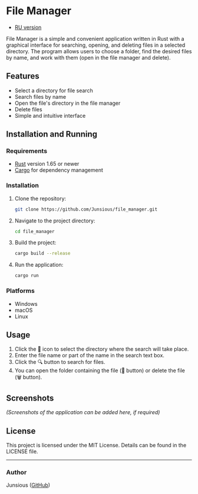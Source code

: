 # File Manager
- [RU version](https://github.com/Junsious/file_manager/blob/main/README_ru.md)

File Manager is a simple and convenient application written in Rust with a graphical interface for searching, opening, and deleting files in a selected directory. The program allows users to choose a folder, find the desired files by name, and work with them (open in the file manager and delete).

## Features

- Select a directory for file search
- Search files by name
- Open the file's directory in the file manager
- Delete files
- Simple and intuitive interface

## Installation and Running

### Requirements

- [Rust](https://www.rust-lang.org/learn/get-started) version 1.65 or newer
- [Cargo](https://doc.rust-lang.org/cargo/getting-started/installation.html) for dependency management

### Installation

1. Clone the repository:

    ```bash
    git clone https://github.com/Junsious/file_manager.git
    ```

2. Navigate to the project directory:

    ```bash
    cd file_manager
    ```

3. Build the project:

    ```bash
    cargo build --release
    ```

4. Run the application:

    ```bash
    cargo run
    ```

### Platforms

- Windows
- macOS
- Linux

## Usage

1. Click the 📁 icon to select the directory where the search will take place.
2. Enter the file name or part of the name in the search text box.
3. Click the 🔍 button to search for files.
4. You can open the folder containing the file (📂 button) or delete the file (🗑️ button).

## Screenshots

*(Screenshots of the application can be added here, if required)*

## License

This project is licensed under the MIT License. Details can be found in the LICENSE file.

---

### Author

Junsious ([GitHub](https://github.com/Junsious))
